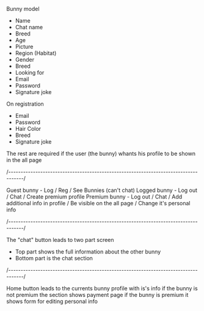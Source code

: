 Bunny model

- Name
- Chat name
- Breed
- Age
- Picture
- Region (Habitat)
- Gender
- Breed
- Looking for
- Email
- Password
- Signature joke

On registration

- Email
- Password
- Hair Color
- Breed
- Signature joke

The rest are required if the user (the bunny) whants his profile to be shown in the all page

/------------------------------------------------------------------------------------/

Guest bunny - Log / Reg / See Bunnies (can't chat)
Logged bunny - Log out / Chat / Create premium profile
Premium bunny - Log out / Chat / Add additional info in profile / Be visible on the all page / Change it's personal info

/------------------------------------------------------------------------------------/

The "chat" button leads to two part screen

- Top part shows the full information about the other bunny
- Bottom part is the chat section

/------------------------------------------------------------------------------------/

Home button leads to the currents bunny profile with is's info
if the bunny is not premium the section shows payment page
if the bunny is premium it shows form for editing personal info